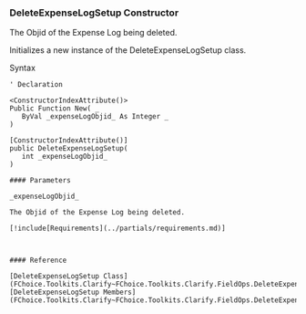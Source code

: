 ﻿### DeleteExpenseLogSetup Constructor

The Objid of the Expense Log being deleted.

Initializes a new instance of the DeleteExpenseLogSetup class.

Syntax

```vbnet
' Declaration

<ConstructorIndexAttribute()>
Public Function New( _
   ByVal _expenseLogObjid_ As Integer _
)

[ConstructorIndexAttribute()]
public DeleteExpenseLogSetup( 
   int _expenseLogObjid_
)

#### Parameters

_expenseLogObjid_

The Objid of the Expense Log being deleted.

[!include[Requirements](../partials/requirements.md)]



#### Reference

[DeleteExpenseLogSetup Class](FChoice.Toolkits.Clarify~FChoice.Toolkits.Clarify.FieldOps.DeleteExpenseLogSetup.md)  
[DeleteExpenseLogSetup Members](FChoice.Toolkits.Clarify~FChoice.Toolkits.Clarify.FieldOps.DeleteExpenseLogSetup_members.md)